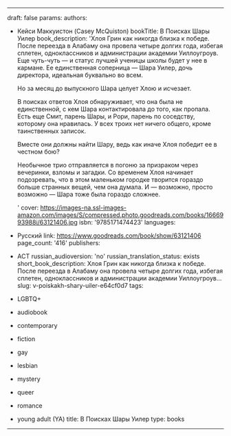 ---
draft: false
params:
  authors:
  - Кейси Маккуистон (Casey McQuiston)
  bookTitle: В Поисках Шары Уилер
  book_description: 'Хлоя Грин как никогда близка к победе. После переезда в Алабаму
    она провела четыре долгих года, избегая сплетен, одноклассников и администрации
    академии Уиллоугроув. Еще чуть-чуть — и статус лучшей ученицы школы будет у нее
    в кармане. Ее единственная соперница — Шара Уилер, дочь директора, идеальная буквально
    во всем.

    Но за месяц до выпускного Шара целует Хлою и исчезает.

    В поисках ответов Хлоя обнаруживает, что она была не единственной, с кем Шара
    контактировала до того, как пропала. Есть еще Смит, парень Шары, и Рори, парень
    по соседству, которому она нравилась. У всех троих нет ничего общего, кроме таинственных
    записок.

    Вместе они должны найти Шару, ведь как иначе Хлоя победит ее в честном бою?

    Необычное трио отправляется в погоню за призраком через вечеринки, взломы и загадки.
    Со временем Хлоя начинает подозревать, что в этом маленьком городке творится гораздо
    больше странных вещей, чем она думала. И — возможно, просто возможно — Шара тоже
    была гораздо сложнее.

    '
  cover: https://images-na.ssl-images-amazon.com/images/S/compressed.photo.goodreads.com/books/1666993988i/63121406.jpg
  isbn: '9785171474423'
  languages:
  - Русский
  link: https://www.goodreads.com/book/show/63121406
  page_count: '416'
  publishers:
  - АСТ
  russian_audioversion: 'no'
  russian_translation_status: exists
  short_book_description: Хлоя Грин как никогда близка к победе. После переезда в
    Алабаму она провела четыре долгих года, избегая сплетен, одноклассников и администрации
    академии Уиллоугроув...
  slug: v-poiskakh-shary-uiler-e64cf0d7
  tags:
  - LGBTQ+
  - audiobook
  - contemporary
  - fiction
  - gay
  - lesbian
  - mystery
  - queer
  - romance
  - young adult (YA)
title: В Поисках Шары Уилер
type: books
------
